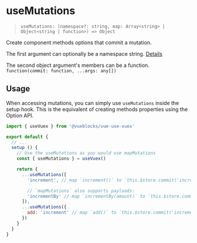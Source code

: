 # useMutations

> `useMutations: (namespace?: string, map: Array<string> | Object<string | function>) => Object`

Create component methods options that commit a mutation.

The first argument can optionally be a namespace string. [Details](./namespacing.md)

The second object argument's members can be a function. `function(commit: function, ...args: any[])`

## Usage

When accessing mutations, you can simply use `useMutations` inside the setup hook. This is the equivalent of creating methods properties using the Option API.

```js {7}
import { useVuex } from '@vueblocks/vue-use-vuex'

export default {
  // ...
  setup () {
    // Use the useMutations as you would use mapMutations
    const { useMutations } = useVuex()

    return {
      ...useMutations([
        'increment', // map `increment()` to `this.$store.commit('increment')`

        // `mapMutations` also supports payloads:
        'incrementBy' // map `incrementBy(amount)` to `this.$store.commit('incrementBy', amount)`
      ]),
      ...useMutations({
        add: 'increment' // map `add()` to `this.$store.commit('increment')`
      })
    }
  }
}
```
